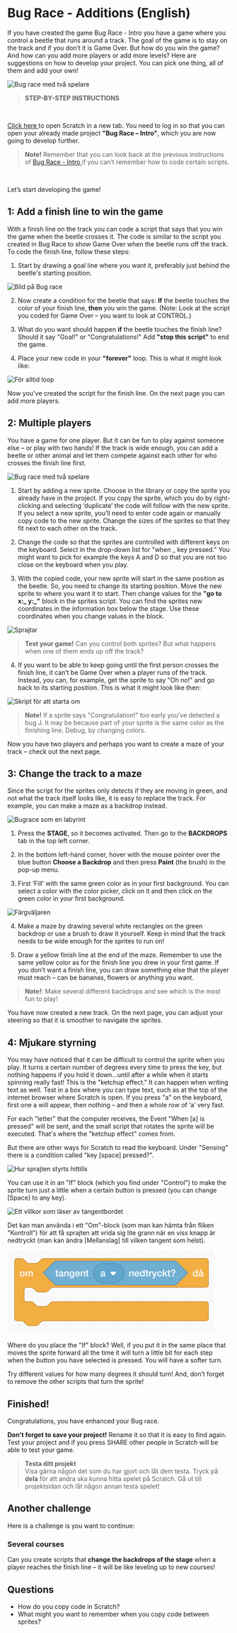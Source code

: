 # Bug Race - Additions (English)

If you have created the game Bug Race - Intro you have a game where you control a beetle that runs around a track. The goal of the game is to stay on the track and if you don’t it is Game Over. But how do you win the game? And how can you add more players or add more levels? Here are suggestions on how to develop your project. You can pick one thing, all of them and add your own! 

![Bug race med två spelare](tillägg_firsta_sida__2.png)

> **STEP-BY-STEP INSTRUCTIONS** 
</br>

<a href="https://scratch.mit.edu" target="_blank"> Click here </a> to open Scratch in a new tab. 
You need to log in so that you can open your already made project **"Bug Race – Intro"**, which you are now going to develop further.  

>**Note!** Remember that you can look back at the previous instructions of <a href="https://www.kodboken.se/start/skapa-spel/uppgifter-i-scratch/bug-race-intro-english?chpt=0" target="_blank"> Bug Race - Intro </a> if you can’t remember how to code certain scripts. 
</br>

Let’s start developing the game! 

## 1: Add a finish line to win the game

With a finish line on the track you can code a script that says that you win the game when the beetle crosses it. The code is similar to the script you created in Bug Race to show Game Over when the beetle runs off the track. To code the finish line, follow these steps: 

1.  Start by drawing a goal line where you want it, preferably just behind the beetle's starting position.

  ![Bild på Bug race](tillägg_1-1.png)

2. Now create a condition for the beetle that says: **If** the beetle touches the color of your finish line, **then** you win the game. (Note: Look at the script you coded for Game Over – you want to look at CONTROL.)

3. What do you want should happen **if** the beetle touches the finish line? Should it say "Goal!" or "Congratulations!" Add **"stop this script"** to end the game.

4. Place your new code in your **"forever"** loop. This is what it might look like:

  ![För alltid loop](tillägg_1-4.png)
  
Now you've created the script for the finish line. 
On the next page you can add more players. 


## 2: Multiple players

You have a game for one player. But it can be fun to play against someone else – or play with two hands! If the track is wide enough, you can add a beetle or other animal and let them compete against each other for who crosses the finish line first. 

![Bug race med två spelare](tillägg_firsta_sida__2.png)

1.  Start by adding a new sprite. Choose in the library or copy the sprite you already have in the project. If you copy the sprite, which you do by right-clicking and selecting ‘duplicate’ the code will follow with the new sprite. If you select a new sprite, you’ll need to enter code again or manually copy code to the new sprite. Change the sizes of the sprites so that they fit next to each other on the track.

2. Change the code so that the sprites are controlled with different keys on the keyboard. Select in the drop-down list for "when _ key pressed." You might want to pick for example the keys A and D so that you are not too close on the keyboard when you play.

3. With the copied code, your new sprite will start in the same position as the beetle. So, you need to change its starting position. Move the new sprite to where you want it to start. Then change values for the **"go to x:_ y:_"** block in the sprites script. You can find the sprites new coordinates in the information box below the stage. Use these coordinates when you change values in the block. 

  ![Sprajtar](tillägg_2-3.png)

> **Test your game!** Can you control both sprites? But what happens when one of them ends up off the track? 

4. If you want to be able to keep going until the first person crosses the finish line, it can’t be Game Over when a player runs of the track. Instead, you can, for example, get the sprite to say "Oh no!" and go back to its starting position. This is what it might look like then:

  ![Skript för att starta om](tillägg_2-5.png)

>**Note!** If a sprite says "Congratulation!" too early you’ve detected a bug J. It may be because part of your sprite is the same color as the finishing line. Debug, by changing colors. 

Now you have two players and perhaps you want to create a maze of your track – check out the next page. 

## 3: Change the track to a maze 

Since the script for the sprites only detects if they are moving in green, and not what the track itself looks like, it is easy to replace the track. For example, you can make a maze as a backdrop instead. 

![Bugrace som en labyrint](tillägg_3.png)

1. Press the **STAGE**, so it becomes activated. Then go to the **BACKDROPS** tab in the top left corner. 

2. In the bottom left-hand corner, hover with the mouse pointer over the blue button **Choose a Backdrop** and then press **Paint** (the brush) in the pop-up menu.  

3. First ‘Fill’ with the same green color as in your first background. You can select a color with the color picker, click on it and then click on the green color in your first background.

  ![Färgväljaren](tillägg_3-2.png)

4. Make a maze by drawing several white rectangles on the green backdrop or use a brush to draw it yourself. Keep in mind that the track needs to be wide enough for the sprites to run on!

5. Draw a yellow finish line at the end of the maze. Remember to use the same yellow color as for the finish line you drew in your first game. If you don’t want a finish line, you can draw something else that the player must reach – can be bananas, flowers or anything you want.

>**Note!**: Make several different backdrops and see which is the most fun to play!  

You have now created a new track. 
On the next page, you can adjust your steering so that it is smoother to navigate the sprites. 

## 4: Mjukare styrning

You may have noticed that it can be difficult to control the sprite when you play. It turns a certain number of degrees every time to press the key, but nothing happens if you hold it down…until after a while when it starts spinning really fast! This is the "ketchup effect." It can happen when writing text as well. Test in a box where you can type text, such as at the top of the internet browser where Scratch is open. If you press "a" on the keyboard, first one a will appear, then nothing – and then a whole row of ‘a’ very fast. 

For each "letter" that the computer receives, the Event "When [a] is pressed" will be sent, and the small script that rotates the sprite will be executed. That's where the "ketchup effect" comes from. 

But there are other ways for Scratch to read the keyboard. Under "Sensing" there is a condition called "key [space] pressed?". 

![Hur sprajten styrts hittills](tillägg_4.png)

You can use it in an "If" block (which you find under "Control") to make the sprite turn just a little when a certain button is pressed (you can change [Space] to any key). 

![Ett villkor som läser av tangentbordet](tillägg_4_tangent.png)

Det kan man använda i ett "Om"-block (som man kan hämta från fliken "Kontroll")
för att få sprajten att vrida sig lite grann när en viss knapp är nedtryckt (man kan ändra [Mellanslag] till vilken
tangent som helst).

![Ett "om"-block med tangentbordsvillkor i](if_turning.png)

Where do you place the "If" block? Well, if you put it in the same place that moves the sprite forward all the time it will turn a little bit for each step when the button you have selected is pressed. You will have a softer turn. 

Try different values for how many degrees it should turn! And, don’t forget to remove the other scripts that turn the sprite! 

## Finished!

Congratulations, you have enhanced your Bug race. 

**Don't forget to save your project!** Rename it so that it is easy to find again. Test your project and if you press SHARE other people in Scratch will be able to test your game.  

> **Testa ditt projekt**  
Visa gärna någon det som du har gjort och låt dem testa. Tryck på **dela** för att andra ska kunna hitta spelet på Scratch. Gå ut till projektsidan och låt någon annan testa spelet!

## Another challenge
Here is a challenge is you want to continue: 

### Several courses
Can you create scripts that **change the backdrops of the stage** when a player reaches the finish line – it will be like leveling up to new courses! 

## Questions 

- How do you copy code in Scratch? 
- What might you want to remember when you copy code between sprites? 
